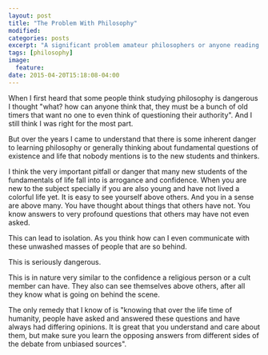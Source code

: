 ```yaml
---
layout: post
title: "The Problem With Philosophy"
modified:
categories: posts
excerpt: "A significant problem amateur philosophers or anyone reading philosophy face, is arrogance caused by the sense of I understand profound things that others don't"
tags: [philosophy]
image:
  feature:
date: 2015-04-20T15:18:08-04:00
---
```


When I first heard that some people think studying philosophy is dangerous I thought "what? how can anyone think that, they must be a bunch of old timers that want no one to even think of questioning their authority". And I still think I was right for the most part.

But over the years I came to understand that there is some inherent danger to learning philosophy or generally thinking about fundamental questions of existence and life that nobody mentions is to the new students and thinkers.

I think the very important pitfall or danger that many new students of the fundamentals of life fall into is arrogance and confidence. When you are new to the subject specially if you are also young and have not lived a colorful life yet. It is easy to see yourself above others. And you in a sense are above many. You have thought about things that others have not. You know answers to very profound questions that others may have not even asked.

This can lead to isolation. As you think how can I even communicate with these unwashed masses of people that are so behind.

This is seriously dangerous.

This is in nature very similar to the confidence a religious person or a cult member can have. They also can see themselves above others, after all they know what is going on behind the scene.

The only remedy that I know of is "knowing that over the life time of humanity, people have asked and answered these questions and have always had differing opinions. It is great that you understand and care about them, but make sure you learn the opposing answers from different sides of the debate from unbiased sources".

